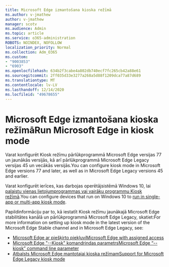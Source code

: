 ```yaml
---
title: Microsoft Edge izmantošana kioska režīmā
ms.author: v-jmathew
author: v-jmathew
manager: scotv
ms.audience: Admin
ms.topic: article
ms.service: o365-administration
ROBOTS: NOINDEX, NOFOLLOW
localization_priority: Normal
ms.collection: Adm_O365
ms.custom:
- "9003853"
- "6903"
ms.openlocfilehash: 634b2f3cabe4a802db740ecf7fc265cb42a88e61
ms.sourcegitcommit: 2ff035d33e3277a268a5d88f1209dca77a87d689
ms.translationtype: MT
ms.contentlocale: lv-LV
ms.lasthandoff: 12/14/2020
ms.locfileid: "49678655"
---
```

# <a name="run-microsoft-edge-in-kiosk-mode"></a><span data-ttu-id="11f88-102">Microsoft Edge izmantošana kioska režīmā</span><span class="sxs-lookup"><span data-stu-id="11f88-102">Run Microsoft Edge in kiosk mode</span></span>

<span data-ttu-id="11f88-103">Varat konfigurēt Kiosk režīmu pārlūkprogrammā Microsoft Edge versijas 77 un jaunākās versijās, kā arī pārlūkprogrammā Microsoft Edge Legacy versijas 45 un vecākās versijās.</span><span class="sxs-lookup"><span data-stu-id="11f88-103">You can configure kiosk mode in Microsoft Edge versions 77 and later, as well as in Microsoft Edge Legacy versions 45 and earlier.</span></span>

<span data-ttu-id="11f88-104">Varat konfigurēt ierīces, kas darbojas operētājsistēmā Windows 10, lai [palaistu vienas lietojumprogrammas vai vairāku programmu Kiosk režīmā](https://go.microsoft.com/fwlink/?linkid=2133659).</span><span class="sxs-lookup"><span data-stu-id="11f88-104">You can configure devices that run on Windows 10 to [run in single-app or multi-app kiosk mode](https://go.microsoft.com/fwlink/?linkid=2133659).</span></span>

<span data-ttu-id="11f88-105">Papildinformāciju par to, kā iestatīt Kiosk režīmu jaunākajā Microsoft Edge stabilitātes kanālā un pārlūkprogrammā Microsoft Edge Legacy, skatiet:</span><span class="sxs-lookup"><span data-stu-id="11f88-105">For more information on setting up kiosk mode in the latest version of the Microsoft Edge Stable channel and in Microsoft Edge Legacy, see:</span></span>

- [<span data-ttu-id="11f88-106">Microsoft Edge ar piešķirto piekļuvi</span><span class="sxs-lookup"><span data-stu-id="11f88-106">Microsoft Edge with assigned access</span></span>](https://go.microsoft.com/fwlink/?linkid=2133494)
- [<span data-ttu-id="11f88-107">Microsoft Edge "--Kiosk" komandrindas parametrs</span><span class="sxs-lookup"><span data-stu-id="11f88-107">Microsoft Edge “--kiosk” command line parameter</span></span>](https://go.microsoft.com/fwlink/?linkid=2133724)
- [<span data-ttu-id="11f88-108">Atbalsts Microsoft Edge mantotajai kioska režīmam</span><span class="sxs-lookup"><span data-stu-id="11f88-108">Support for Microsoft Edge Legacy kiosk mode</span></span>](https://go.microsoft.com/fwlink/?linkid=2133725)
